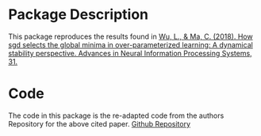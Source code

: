 # Package Description

This package reproduces the results found in [Wu, L., & Ma, C. (2018). How sgd selects the global minima in over-parameterized learning: A dynamical stability perspective. Advances in Neural Information Processing Systems, 31.](https://proceedings.neurips.cc/paper/2018/hash/6651526b6fb8f29a00507de6a49ce30f-Abstract.html)

# Code

The code in this package is the re-adapted code from the authors
Repository for the above cited paper.
[Github Repository](https://github.com/leiwu0/sgd.stability)